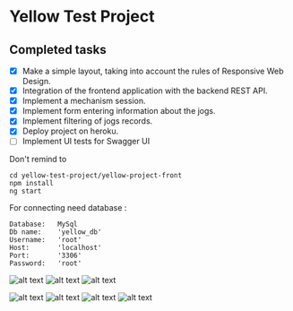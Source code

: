 # Yellow Test Project

## Completed tasks
- [x] Make a simple layout, taking into account the rules of Responsive Web Design.
- [x] Integration of the frontend application with the backend REST API.
- [x] Implement a mechanism session.
- [x] Implement form entering information about the jogs.
- [x] Implement filtering of jogs records.
- [x] Deploy project on heroku.
- [ ] Implement UI tests for Swagger UI

Don't remind to
```
cd yellow-test-project/yellow-project-front
npm install
ng start
```
For connecting need database :
````
Database:   MySql
Db name:    'yellow_db'
Username:   'root'
Host:       'localhost'
Port:       '3306'
Password:   'root'
````

![alt text](https://sun9-72.userapi.com/hoShhFMxQrhr44o_s5MSz9DCXx_z2inuSq3gtQ/9ssC5EsQwzE.jpg "Main") 
![alt text](https://sun2.velcom-by-minsk.userapi.com/J6NRafdnNG6OEauvDponbbYOxeES2OTo4WjGpw/KHZXXZIo0eo.jpg "Jogs") 
![alt text](https://sun2.velcom-by-minsk.userapi.com/qDcaDGf3vIW788xBNA0MuN8RNNbv0A-EdX_Vtw/EtmLHROzZBY.jpg "Info") 

![alt text](https://sun2.velcom-by-minsk.userapi.com/CBqYYLLDUWZDB2g3yUITvaGw9dseLVQyOwhipg/7XiS61rT1q8.jpg "Main Mobile") ![alt text](https://sun1.velcom-by-minsk.userapi.com/c_k2LhGilW9kNGfCqTlY0FpkHhq_Kw2Rk6mjGw/VtIWKkA2Wus.jpg "Menu Mobile") 
![alt text](https://sun1.velcom-by-minsk.userapi.com/B7DA5cFJLX0-lacRwcnaW-TsQrGxkG6tUqyGXA/gGMjCmyL8RM.jpg "Jogs Mobile") ![alt text](https://sun2.velcom-by-minsk.userapi.com/IPrFBB_1_JUQXV0EVDAj1sPBBNpfFBxp390MPA/J9qeDJWF-pU.jpg "Info Mobile") 
